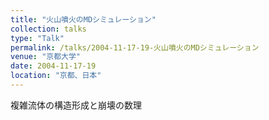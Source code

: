 ```yaml
---
title: "火山噴火のMDシミュレーション"
collection: talks
type: "Talk"
permalink: /talks/2004-11-17-19-火山噴火のMDシミュレーション
venue: "京都大学"
date: 2004-11-17-19
location: "京都、日本"
---
```


複雑流体の構造形成と崩壊の数理
